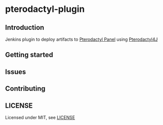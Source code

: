 # pterodactyl-plugin

## Introduction

Jenkins plugin to deploy artifacts to [Pterodactyl Panel](https://pterodactyl.io/) using [Pterodactyl4J](https://github.com/mattmalec/Pterodactyl4J/)

## Getting started

## Issues


## Contributing


## LICENSE

Licensed under MIT, see [LICENSE](LICENSE.md)

